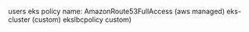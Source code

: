 users
  eks
    policy name:
      AmazonRoute53FullAccess (aws managed)
      eks-cluster (custom)
      ekslbcpolicy custom)

    



